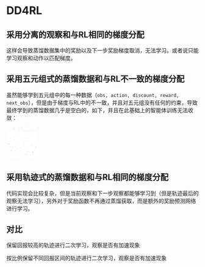 # DD4RL

## 采用分离的观察和与RL相同的梯度分配
这样会导致蒸馏数据集中的奖励以及下一步奖励梯度取消，无法学习。或者说只能学习观察和动作以匹配梯度。

## 采用五元组式的蒸馏数据和与RL不一致的梯度分配
虽然能够学到五元组中的每一种数据（`obs, action, discount, reward, next_obs`），但是由于梯度与RL中的不一致，并且对五元组没有任何的约束，导致最终学到的蒸馏数据几乎是空白的，如下，并且在此基础上的智能体训练无法收敛：

![](docs/test_1.png)


## 采用轨迹式的蒸馏数据和与RL相同的梯度分配
代码实现会比较复杂，但是当前观察和下一步观察都能够学习到（但是轨迹最后的观察无法学习），另外对于奖励函数不再通过蒸馏获取，而是额外的奖励预测网络进行学习。


## 对比
保留回报较高的轨迹进行二次学习，观察是否有加速现象

按比例保留不同回报区间的轨迹进行二次学习，观察是否有加速现象